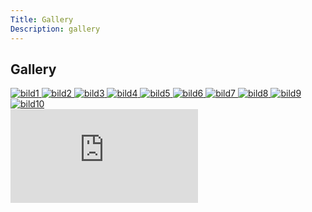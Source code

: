 ```yaml
---
Title: Gallery
Description: gallery
---
```

## Gallery

<div class="gallery">
<a href="%base_url%/image/bild1.png" target="_blank">
    <picture>
        <source media="(min-width:900px)" srcset="%base_url%/image/bild1.png?w=400&h=225&q=70">
        <source media="(min-width:700px)" srcset="%base_url%/image/bild1.png?w=350&h=197&q=70">
        <source media="(min-width:400px)" srcset="%base_url%/image/bild1.png?w=250&h=141&q=60">
        <img src="%base_url%/image/bild1.png" alt="bild1">
    </picture>
</a>
<a href="%base_url%/image/bild2.png" target="_blank">
    <picture>
        <source media="(min-width:900px)" srcset="%base_url%/image/bild2.png?w=400&h=225&q=60">
        <source media="(min-width:700px)" srcset="%base_url%/image/bild2.png?w=350&h=197&q=60">
        <source media="(min-width:400px)" srcset="%base_url%/image/bild2.png?w=250&h=141&q=60">
        <img src="%base_url%/image/bild2.png" alt="bild2">
    </picture>
</a>
<a href="%base_url%/image/bild3.png" target="_blank">
    <picture>
        <source media="(min-width:900px)" srcset="%base_url%/image/bild3.png?w=400&h=225&q=80">
        <source media="(min-width:700px)" srcset="%base_url%/image/bild3.png?w=350&h=197&q=70">
        <source media="(min-width:400px)" srcset="%base_url%/image/bild3.png?w=250&h=141&q=60">
        <img src="%base_url%/image/bild3.png" alt="bild3">
    </picture>
</a>
<a href="%base_url%/image/bild4.png" target="_blank">
    <picture>
        <source media="(min-width:900px)" srcset="%base_url%/image/bild4.png?w=400&h=225&q=80">
        <source media="(min-width:700px)" srcset="%base_url%/image/bild4.png?w=350&h=197&q=70">
        <source media="(min-width:400px)" srcset="%base_url%/image/bild4.png?w=250&h=141&q=60">
        <img src="%base_url%/image/bild4.png" alt="bild4">
    </picture>
</a>
<a href="%base_url%/image/bild5.png" target="_blank">
    <picture>
        <source media="(min-width:900px)" srcset="%base_url%/image/bild5.png?w=400&h=225&q=80">
        <source media="(min-width:700px)" srcset="%base_url%/image/bild5.png?w=350&h=197&q=70">
        <source media="(min-width:400px)" srcset="%base_url%/image/bild5.png?w=250&h=141&q=60">
        <img src="%base_url%/image/bild5.png" alt="bild5">
    </picture>
</a>
<a href="%base_url%/image/bild6.png" target="_blank">
    <picture>
        <source media="(min-width:900px)" srcset="%base_url%/image/bild6.png?w=400&h=225&q=80">
        <source media="(min-width:700px)" srcset="%base_url%/image/bild6.png?w=350&h=197&q=70">
        <source media="(min-width:400px)" srcset="%base_url%/image/bild6.png?w=250&h=141&q=60">
        <img src="%base_url%/image/bild6.png" alt="bild6">
    </picture>
</a>
<a href="%base_url%/image/bild7.png" target="_blank">
    <picture>
        <source media="(min-width:900px)" srcset="%base_url%/image/bild7.png?w=400&h=225&q=80">
        <source media="(min-width:700px)" srcset="%base_url%/image/bild7.png?w=350&h=197&q=70">
        <source media="(min-width:400px)" srcset="%base_url%/image/bild7.png?w=250&h=141&q=60">
        <img src="%base_url%/image/bild7.png" alt="bild7">
    </picture>
</a>
<a href="%base_url%/image/bild8.png" target="_blank">
    <picture>
        <source media="(min-width:900px)" srcset="%base_url%/image/bild8.png?w=400&h=225&q=80">
        <source media="(min-width:700px)" srcset="%base_url%/image/bild8.png?w=350&h=197&q=70">
        <source media="(min-width:400px)" srcset="%base_url%/image/bild8.png?w=250&h=141&q=60">
        <img src="%base_url%/image/bild8.png" alt="bild8">
    </picture>
</a>
<a href="%base_url%/image/bild9.png" target="_blank">
    <picture>
        <source media="(min-width:900px)" srcset="%base_url%/image/bild9.png?w=400&h=225&q=80">
        <source media="(min-width:700px)" srcset="%base_url%/image/bild9.png?w=350&h=197&q=70">
        <source media="(min-width:400px)" srcset="%base_url%/image/bild9.png?w=250&h=141&q=60">
        <img src="%base_url%/image/bild9.png" alt="bild9">
    </picture>
</a>
<a href="%base_url%/image/bild10.png" target="_blank">
    <picture>
        <source media="(min-width:900px)" srcset="%base_url%/image/bild10.png?w=250&h=225&q=70">
        <source media="(min-width:700px)" srcset="%base_url%/image/bild10.png?w=250&h=197&q=60">
        <source media="(min-width:400px)" srcset="%base_url%/image/bild10.png?w=250&h=141&q=60">
        <img src="%base_url%/image/bild10.png" alt="bild10">
    </picture>
</a>

</div>

<div class="embed-container">
    <iframe src="https://www.youtube.com/embed/239u8Wtv4BQ" frameborder="0" allowfullscreen></iframe>
</div>